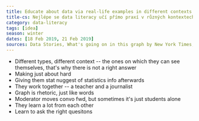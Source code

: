 ```yaml
---
title: Educate about data via real-life examples in different contexts and follow-up discussions
title-cs: Nejlépe se data literacy učí přímo praxí v různých kontextech a následnou diskusí
category: data-literacy
tags: [idea]
season: winter
dates: [18 Feb 2019, 21 Feb 2019]
sources: Data Stories, What's going on in this graph by New York Times, https://open.spotify.com/episode/6hQ3yDpvKdZHq3H00DZBhX?si=h_Md-BePR62mEfa_NBrgAA
---
```


* Different types, different context -- the ones on which they can see themselves, that's why there is not a right answer
* Making just about hard
* Giving them stat nuggest of statistics info afterwards
* They work together -- a teacher and a journalist
* Graph is rhetoric, just like words
* Moderator moves convo fwd, but sometimes it's just students alone
* They learn a lot from each other
* Learn to ask the right quesitons
